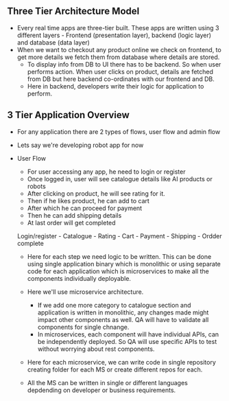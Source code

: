 Three Tier Architecture Model
-
- Every real time apps are three-tier built. These apps are written using 3 different layers - Frontend (presentation layer), backend (logic layer) and database (data layer)
- When we want to checkout any product online we check on frontend, to get more details we fetch them from database where details are stored. 
  - To display info from DB to UI there has to be backend. So when user performs action. When user clicks on product, details are fetched from DB but here backend co-ordinates with our frontend and DB.
  - Here in backend, developers write their logic for application to perform.

3 Tier Application Overview
- 
- For any application there are 2 types of flows, user flow and admin flow
- Lets say we're developing robot app for now

- User Flow
  - For user accessing any app, he need to login or register
  - Once logged in, user will see catalogue details like AI products or robots
  - After clicking on product, he will see rating for it.
  - Then if he likes product, he can add to cart
  - After which he can proceed for payment
  - Then he can add shipping details
  - At last order will get completed
 
  Login/register - Catalogue - Rating - Cart - Payment - Shipping - Ordder complete

  - Here for each step we need logic to be written. This can be done using single application binary which is monolithic or using separate code for each application which is microservices to make all the components individually deployable.
 
  - Here we'll use microservice architecture.
    - If we add one more category to catalogue section and application is written in monolithic, any changes made might impact other components as well. QA will have to validate all components for single chnange.
    - In microservices, each component will have individual APIs, can be independently deployed. So QA will use specific APIs to test without worrying about rest components.

  - Here for each microservice, we can write code in single repository creating folder for each MS or create different repos for each.
  - All the MS can be written in single or different languages depdending on developer or business requirements.
